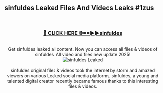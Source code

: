## sinfuldes Leaked Files And Videos Leaks #1zus
<br>
<div align="center">
<h3><a href="https://watchclip.my.id/sinfuldes" rel="nofollow">🔴 CLICK HERE 🌐==►►sinfuldes</a></h3>
<br>
Get sinfuldes leaked all content. Now you can access all files & videos of sinfuldes. All video and files new update 2025!
<br>
<a href="https://watchclip.my.id/sinfuldes" rel="nofollow" data-target="animated-image.originalLink"><img src="https://i.ibb.co.com/WyWwxjT/player-gif2.gif" alt="sinfuldes Leaked" style="max-width: 100%; display: inline-block;" data-target="animated-image.originalImage"></a>
<br><br>
sinfuldes original files & videos took the internet by storm and amazed viewers on various Leaked social media platforms. sinfuldes, a young and talented digital creator, recently became famous thanks to this interesting files & videos.
</div>
<br>